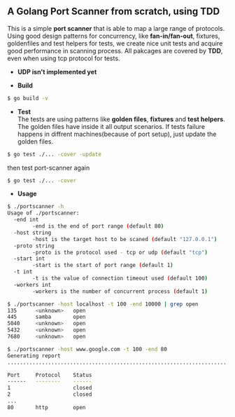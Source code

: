 ## A Golang Port Scanner from scratch, using TDD
This is a simple **port scanner** that is able to map a large range of protocols. Using good design patterns for concurrency, like **fan-in/fan-out**, fixtures, goldenfiles and test helpers for tests, we create nice unit tests and acquire good performance in scanning process. All pakcages are covered by **TDD**, even when using tcp protocol for tests.

* **UDP isn't implemented yet**

* **Build**
```sh
$ go build -v
```

* **Test** \
The tests are using patterns like **golden files**, **fixtures** and **test helpers**. The golden files have inside it all output scenarios.
If tests failure happens in diffrent machines(because of port setup), just update the golden files.

```sh
$ go test ./... -cover -update
```
then test port-scanner again

```sh
$ go test ./... -cover
```

* **Usage**
```sh
$ ./portscanner -h
Usage of ./portscanner:
  -end int
        -end is the end of port range (default 80)
  -host string
        -host is the target host to be scaned (default "127.0.0.1")
  -proto string
        -proto is the protocol used - tcp or udp (default "tcp")
  -start int
        -start is the start of port range (default 1)
  -t int
        -t is the value of connection timeout used (default 100)
  -workers int
        -workers is the number of concurrent process (default 1)
```

```sh
$ ./portscanner -host localhost -t 100 -end 10000 | grep open
135      <unknown>   open
445      samba       open
5040     <unknown>   open
5432     <unknown>   open
7680     <unknown>   open
```

```sh
$ ./portscanner -host www.google.com -t 100 -end 80
Generating report
................................................................................

Port     Protocol    Status
------   --------    ------
1                    closed
2                    closed
...
80       http        open
```